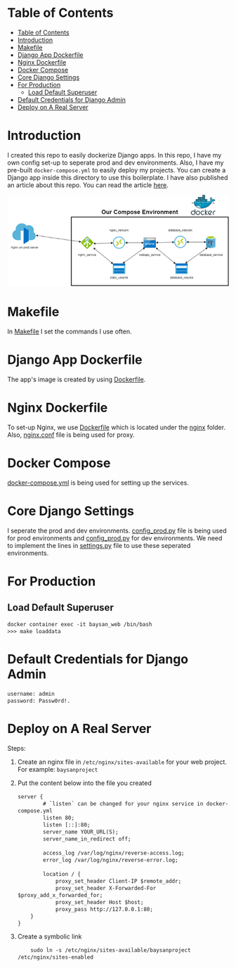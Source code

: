 # Table of Contents
- [Table of Contents](#table-of-contents)
- [Introduction](#introduction)
- [Makefile](#makefile)
- [Django App Dockerfile](#django-app-dockerfile)
- [Nginx Dockerfile](#nginx-dockerfile)
- [Docker Compose](#docker-compose)
- [Core Django Settings](#core-django-settings)
- [For Production](#for-production)
  - [Load Default Superuser](#load-default-superuser)
- [Default Credentials for Django Admin](#default-credentials-for-django-admin)
- [Deploy on A Real Server](#deploy-on-a-real-server)

# Introduction

I created this repo to easily dockerize Django apps. In this repo, I have my own config set-up to seperate prod and dev environments. Also, I have my pre-built `docker-compose.yml` to easily deploy my projects. You can create a Django app inside this directory to use this boilerplate. I have also published an article about this repo. You can read the article [here](https://medium.com/codex/a-boilerplate-to-easily-dockerize-and-deploy-django-apps-8c3a459d01e).

![logic](readme/logic.png)

# Makefile

In [Makefile](./Makefile) I set the commands I use often.

# Django App Dockerfile

The app's image is created by using [Dockerfile](./Dockerfile).

# Nginx Dockerfile

To set-up Nginx, we use [Dockerfile](./nginx/Dockerfile) which is located under the [nginx](./nginx/) folder. Also, [nginx.conf](./nginx/nginx.conf) file is being used for proxy.


# Docker Compose

[docker-compose.yml](.docker-compose.yml) is being used for setting up the services.

# Core Django Settings

I seperate the prod and dev environments. [config_prod.py](./settings/config_prod.py) file is being used for prod environments and [config_prod.py](./settings/config_dev.py) for dev environments. We need to implement the lines in [settings.py](./settings/settings.py) file to use these seperated environments.

# For Production

## Load Default Superuser
```
docker container exec -it baysan_web /bin/bash
>>> make loaddata
```

# Default Credentials for Django Admin

```
username: admin
password: Passw0rd!.
```


# Deploy on A Real Server

Steps:

1. Create an nginx file in `/etc/nginx/sites-available` for your web project. For example: `baysanproject`

2. Put the content below into the file you created

    ```
    server {
            # `listen` can be changed for your nginx service in docker-compose.yml
            listen 80;
            listen [::]:80;
            server_name YOUR_URL(S);
            server_name_in_redirect off;

            access_log /var/log/nginx/reverse-access.log;
            error_log /var/log/nginx/reverse-error.log;

            location / {
                proxy_set_header Client-IP $remote_addr;
                proxy_set_header X-Forwarded-For $proxy_add_x_forwarded_for;
                proxy_set_header Host $host;
                proxy_pass http://127.0.0.1:80;
        }
    }
    ```

3. Create a symbolic link

    ```
        sudo ln -s /etc/nginx/sites-available/baysanproject /etc/nginx/sites-enabled
    ```